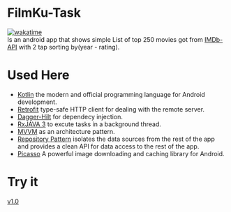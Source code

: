 # FilmKu-Task
[![wakatime](https://wakatime.com/badge/user/4bf93fac-283e-45e1-a697-44e3265aacad/project/f45cf9b0-8f83-490b-be99-993cbf0b94a4.svg)](https://wakatime.com/badge/user/4bf93fac-283e-45e1-a697-44e3265aacad/project/f45cf9b0-8f83-490b-be99-993cbf0b94a4)</br>
Is an android app that shows simple List of top 250 movies got from [IMDb-API](https://imdb-api.com/) with 2 tap sorting by(year - rating).</br>
# Used Here 
- [Kotlin](https://kotlinlang.org/) the modern and official programming language for Android development.
- [Retrofit](https://square.github.io/retrofit/) type-safe HTTP client for dealing with the remote server.
- [Dagger-Hilt](https://developer.android.com/training/dependency-injection/hilt-android) for dependecy injection.
- [RxJAVA 3](https://github.com/ReactiveX/RxAndroid) to excute tasks in a background thread.
- [MVVM](https://developer.android.com/topic/libraries/architecture/viewmodel?gclsrc=ds&gclsrc=ds) as an architecture pattern.
- [Repository Pattern]() isolates the data sources from the rest of the app and provides a clean API for data access to the rest of the app.
- [Picasso](https://square.github.io/picasso/) A powerful image downloading and caching library for Android.
# Try it
[v1.0](https://github.com/MrCo0oder/FilmKu-Task/releases/tag/1.0)

